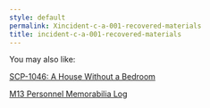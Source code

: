 ```yaml
---
style: default
permalink: Xincident-c-a-001-recovered-materials
title: incident-c-a-001-recovered-materials
---
```

You may also like:

[SCP-1046: A House Without a Bedroom](http://scp-wiki.net/scp-1046)

[M13 Personnel Memorabilia Log](http://scp-wiki.net/m13-personnel-memorabilia-log)
